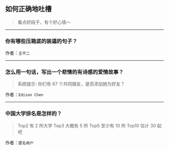 ## 如何正确地吐槽

> 看点好段子，有个好心情～


 
---

### 你有哪些压箱底的装逼的句子？

> 


作者：`王不二`

---

### 怎么用一句话，写出一个悲情的有诗感的爱情故事？

> 系统提示:
> 你们有 67 个共同朋友，是否添加她为好友？


作者：`Edison Chen`

---

### 中国大学排名是怎样的？

> Top2 有 2 所大学
> Top3 大概有 5 所
> Top5 至少有 10 所
> Top10 估计 30 起吧


作者：`匿名用户`